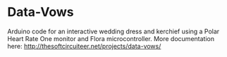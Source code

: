 # Data-Vows
Arduino code for an interactive wedding dress and kerchief using a Polar Heart Rate One monitor and Flora microcontroller. More documentation here: http://thesoftcircuiteer.net/projects/data-vows/
